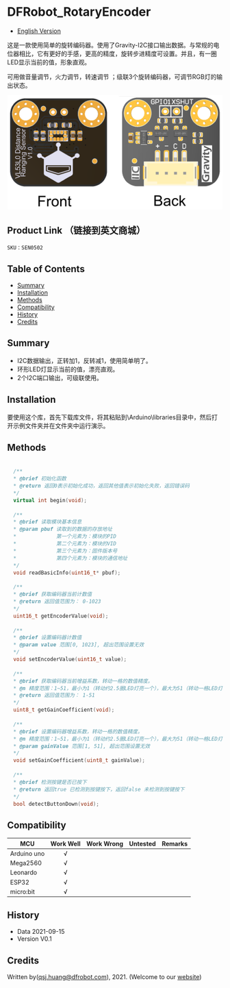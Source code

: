 # DFRobot_RotaryEncoder
* [English Version](./README.md)

这是一款使用简单的旋转编码器。使用了Gravity-I2C接口输出数据。与常规的电位器相比，它有更好的手感，更高的精度，旋转步进精度可设置。并且，有一圈LED显示当前的值，形象直观。

可用做音量调节，火力调节，转速调节 ；级联3个旋转编码器，可调节RGB灯的输出状态。

![正反面svg效果图](https://github.com/ouki-wang/DFRobot_Sensor/raw/master/resources/images/SEN0245svg1.png)


## Product Link （链接到英文商城）
    SKU：SEN0502


## Table of Contents

* [Summary](#summary)
* [Installation](#installation)
* [Methods](#methods)
* [Compatibility](#compatibility)
* [History](#history)
* [Credits](#credits)


## Summary

* I2C数据输出，正转加1，反转减1，使用简单明了。<br>
* 环形LED灯显示当前的值，漂亮直观。<br>
* 2个I2C端口输出，可级联使用。<br>


## Installation

要使用这个库，首先下载库文件，将其粘贴到\Arduino\libraries目录中，然后打开示例文件夹并在文件夹中运行演示。


## Methods

```C++

  /**
  * @brief 初始化函数
  * @return 返回0表示初始化成功，返回其他值表示初始化失败，返回错误码
  */
  virtual int begin(void);

  /**
  * @brief 读取模块基本信息
  * @param pbuf 读取到的数据的存放地址
  *             第一个元素为：模块的PID
  *             第二个元素为：模块的VID
  *             第三个元素为：固件版本号
  *             第四个元素为：模块的通信地址
  */
  void readBasicInfo(uint16_t* pbuf);

  /**
  * @brief 获取编码器当前计数值
  * @return 返回值范围为： 0-1023
  */
  uint16_t getEncoderValue(void);

  /**
  * @brief 设置编码器计数值
  * @param value 范围[0, 1023], 超出范围设置无效
  */
  void setEncoderValue(uint16_t value);

  /**
  * @brief 获取编码器当前增益系数，转动一格的数值精度。
  * @n 精度范围：1~51，最小为1（转动约2.5圈LED灯亮一个），最大为51（转动一格LED灯就亮起一个）。
  * @return 返回值范围为： 1-51
  */
  uint8_t getGainCoefficient(void);

  /**
  * @brief 设置编码器增益系数，转动一格的数值精度。
  * @n 精度范围：1~51，最小为1（转动约2.5圈LED灯亮一个），最大为51（转动一格LED灯就亮起一个）。
  * @param gainValue 范围[1, 51], 超出范围设置无效
  */
  void setGainCoefficient(uint8_t gainValue);

  /**
  * @brief 检测按键是否已按下
  * @return 返回true 已检测到按键按下，返回false 未检测到按键按下
  */
  bool detectButtonDown(void);

```


## Compatibility

MCU                | Work Well    | Work Wrong   | Untested    | Remarks
------------------ | :----------: | :----------: | :---------: | -----
Arduino uno        |      √       |              |             | 
Mega2560        |      √       |              |             | 
Leonardo        |      √       |              |             | 
ESP32        |      √       |              |             | 
micro:bit        |      √       |              |             | 


## History

- Data 2021-09-15
- Version V0.1


## Credits

Written by(qsj.huang@dfrobot.com), 2021. (Welcome to our [website](https://www.dfrobot.com/))
